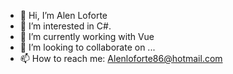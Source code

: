 - 👋 Hi, I’m Alen Loforte
- 👀 I’m interested in C#.
- 🌱 I’m currently working with Vue
- 💞️ I’m looking to collaborate on ...
- 📫 How to reach me: Alenloforte86@hotmail.com

<!---
Loforte1/Loforte1 is a ✨ special ✨ repository because its `README.md` (this file) appears on your GitHub profile.
You can click the Preview link to take a look at your changes.
--->

